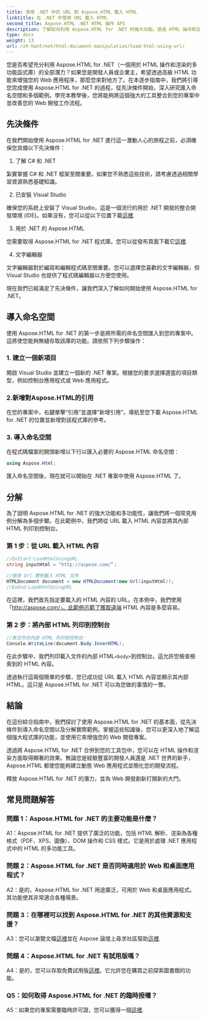 ```yaml
---
title: 使用 .NET 中的 URL 和 Aspose.HTML 載入 HTML
linktitle: 在 .NET 中使用 URL 載入 HTML
second_title: Aspose.HTML .NET HTML 操作 API
description: 了解如何利用 Aspose.HTML for .NET 的強大功能。透過 HTML 操作和渲染來促進您的 Web 開發。
type: docs
weight: 13
url: /zh-hant/net/html-document-manipulation/load-html-using-url/
---
```


您是否希望充分利用 Aspose.HTML for .NET（一個用於 HTML 操作和渲染的多功能函式庫）的全部潛力？如果您是開發人員或企業主，希望透過高級 HTML 功能來增強您的 Web 應用程序，那麼您來對地方了。在本逐步指南中，我們將引導您完成使用 Aspose.HTML for .NET 的過程，從先決條件開始，深入研究匯入命名空間和多個範例。學完本教學後，您將能夠將這個強大的工具整合到您的專案中並改善您的 Web 開發工作流程。

## 先決條件

在我們開始使用 Aspose.HTML for .NET 進行這一激動人心的旅程之前，必須確保您具備以下先決條件：

1. 了解 C# 和 .NET

紮實掌握 C# 和 .NET 框架至關重要。如果您不熟悉這些技術，請考慮透過相關學習資源熟悉基礎知識。

2. 已安裝 Visual Studio

確保您的系統上安裝了 Visual Studio，這是一個流行的用於 .NET 開發的整合開發環境 (IDE)。如果沒有，您可以從以下位置下載[這裡](https://visualstudio.microsoft.com/).

3. 用於 .NET 的 Aspose.HTML

您需要取得 Aspose.HTML for .NET 程式庫。您可以從發布頁面下載它[這裡](https://releases.aspose.com/html/net/).

4. 文字編輯器

文字編輯器對於編寫和編輯程式碼至關重要。您可以選擇您喜歡的文字編輯器，但 Visual Studio 也提供了程式碼編輯器以方便您使用。

現在我們已經滿足了先決條件，讓我們深入了解如何開始使用 Aspose.HTML for .NET。

## 導入命名空間

使用 Aspose.HTML for .NET 的第一步是將所需的命名空間匯入到您的專案中。這將使您能夠無縫存取該庫的功能。請依照下列步驟操作：

### 1. 建立一個新項目

開啟 Visual Studio 並建立一個新的 .NET 專案。根據您的要求選擇適當的項目類型，例如控制台應用程式或 Web 應用程式。

### 2.新增對Aspose.HTML的引用

在您的專案中，右鍵單擊“引用”並選擇“新增引用”。導航至您下載 Aspose.HTML for .NET 的位置並新增對該程式庫的參考。

### 3. 導入命名空間

在程式碼檔案的開頭新增以下行以匯入必要的 Aspose.HTML 命名空間：

```csharp
using Aspose.Html;
```

匯入命名空間後，現在就可以開始在 .NET 專案中使用 Aspose.HTML 了。

## 分解

為了說明 Aspose.HTML for .NET 的強大功能和多功能性，讓我們將一個常見用例分解為多個步驟。在此範例中，我們將從 URL 載入 HTML 內容並將其內部 HTML 列印到控制台。

### 第 1 步：從 URL 載入 HTML 內容

```csharp
//ExStart:LoadHtmlUsingURL
string inputHtml = "http://aspose.com/”；

//使用 Url 實例載入 HTML 文件
HTMLDocument document = new HTMLDocument(new Url(inputHtml));
//ExEnd:LoadHtmlUsingURL
```

在這裡，我們首先指定要載入的 HTML 內容的 URL。在本例中，我們使用「http://aspose.com/」。此範例示範了獲取遠端 HTML 內容是多麼容易。

### 第 2 步：將內部 HTML 列印到控制台

```csharp
//將文件的內部 HTML 列印到控制台
Console.WriteLine(document.Body.InnerHTML);
```

在此步驟中，我們列印載入文件的內部 HTML`<body>`到控制台。這允許您檢查檢索到的 HTML 內容。

透過執行這兩個簡單的步驟，您已成功從 URL 載入 HTML 內容並顯示其內部 HTML。這只是 Aspose.HTML for .NET 可以為您做的事情的一瞥。

## 結論

在這份綜合指南中，我們探討了使用 Aspose.HTML for .NET 的基本面，從先決條件到導入命名空間以及分解實際範例。掌握這些知識後，您可以更深入地了解這個強大程式庫的功能，並使用它來增強您的 Web 開發專案。

透過將 Aspose.HTML for .NET 合併到您的工具包中，您可以在 HTML 操作和渲染方面取得顯著的效果。無論您是經驗豐富的開發人員還是 .NET 世界的新手，Aspose.HTML 都使您能夠建立動態 Web 應用程式並簡化您的開發流程。

釋放 Aspose.HTML for .NET 的潛力，並為 Web 開發創新打開新的大門。

## 常見問題解答

### 問題 1：Aspose.HTML for .NET 的主要功能是什麼？
   
A1：Aspose.HTML for .NET 提供了廣泛的功能，包括 HTML 解析、渲染為各種格式（PDF、XPS、圖像）、DOM 操作和 CSS 樣式。它是用於處理 .NET 應用程式中的 HTML 的多功能工具。

### 問題 2：Aspose.HTML for .NET 是否同時適用於 Web 和桌面應用程式？
   
A2：是的，Aspose.HTML for .NET 用途廣泛，可用於 Web 和桌面應用程式。其功能使其非常適合各種場景。

### 問題 3：在哪裡可以找到 Aspose.HTML for .NET 的其他資源和支援？
   
 A3：您可以瀏覽文檔[這裡](https://reference.aspose.com/html/net/)並在 Aspose 論壇上尋求社區幫助[這裡](https://forum.aspose.com/).

### 問題 4：Aspose.HTML for .NET 有試用版嗎？
   
 A4：是的，您可以存取免費試用版[這裡](https://releases.aspose.com/)。它允許您在購買之前探索圖書館的功能。

### Q5：如何取得 Aspose.HTML for .NET 的臨時授權？
   
A5：如果您的專案需要臨時許可證，您可以獲得一個[這裡](https://purchase.aspose.com/temporary-license/).